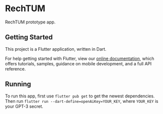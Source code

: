 # RechTUM

RechTUM prototype app.

## Getting Started

This project is a Flutter application, written in Dart.

For help getting started with Flutter, view our
[online documentation](https://flutter.dev/docs), which offers tutorials,
samples, guidance on mobile development, and a full API reference.

## Running

To run this app, first use `flutter pub get` to get the newest dependencies.
Then run `flutter run --dart-define=openAiKey=YOUR_KEY`, where `YOUR_KEY` is your GPT-3 secret.
